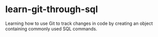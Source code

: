 # learn-git-through-sql
Learning how to use Git to track changes in code by creating an object containing commonly used SQL commands.
